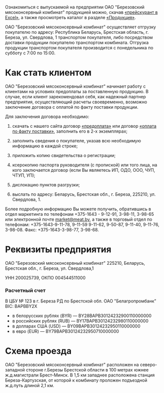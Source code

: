 ﻿
Ознакомиться с выпускаемой на предприятии ОАО "Березовский мясоконсервный комбинат" продукцией можно, скачав [«прейскурант в Excel»](http://localhost:8080/#/price), а также просмотреть каталог в разделе [«Продукция»](http://localhost:8080/#/production).

ОАО "Березовский мясоконсервный комбинат" осуществляет отгрузку покупателю по адресу:
Республика Беларусь, Брестская область, г. Береза, ул. Свердлова, 1 транспортом покупателя, либо посредством доставки продукции покупателю транспортом комбината.
Отгрузка продукции транспортом покупателя производится с понедельника по субботу с 7:00 по 15:00.

# Как стать клиентом

ОАО "Березовский мясоконсервный комбинат" начинает работу с клиентами на условиях предоплаты за поставленную продукцию. В случае, если клиент зарекомендовал себя, как надежный партнер предприятия, осуществляющий расчеты своевременно, возможно заключение договора с оплатой по факту поставки продукции.

Для заключения договора необходимо:

1. скачать с нашего сайта договор [«предоплата»](http://meat.by/bmkk/bmkk/download/dog_pred.zip) или договор [«оплата по факту поставки»](http://meat.by/bmkk/bmkk/download/dog_fakt.zip), заполнить его в 2-х экземплярах;

2. заполнить сведения о покупателе, указав всю необходимую информацию в каждой строке;

3. приложить копию свидетельства о регистрации;

4. ксерокопию паспорта руководителя (с пропиской) или того лица, на кого заключается договор (если Вы являетесь ИП, ОДО, ООО, ЧУП, ЧТУП, УП);

5. дислокацию пунктов разгрузки;

6. выслать по адресу: Беларусь, Брестская обл., г. Береза, 225210, ул. Свердлова, 1.

Более подробную информацию Вы можете получить, обратившись в отдел маркетинга по телефонам +375-1643 - 9-12-91, 3-98-11, 3-98-65 или электронной почте market@meat.by, а также в торговый отдел по телефонам: +375-1643-9-11-78, 9-11-59 9-11-62, 9-50-87, 9-11-40, 9-11-76, 3-98-08. Факс: +375-1643-3-98-77, 3-98-68.

# Реквизиты предприятия

ОАО "Березовский мясоконсервный комбинат"
225210, Беларусь, Брестская обл., г. Береза, ул. Свердлова,1

УНН 200025739, ОКПО 004544511000

### Расчетный счет

В ЦБУ № 123 в г. Береза РД по Брестской обл. ОАО "Белагропромбанк" BIC: BAPBBY2X

* в белорусских рублях (BYR)	—	BY28BAPB30124232900110000000
* в российских рублях (RUB)	—	BY17BAPB30124232980110000000
* в долларах США (USD)	—	BY09BAPB30124232950110000000
* в евро (EUR)	—	BY79BAPB30124232950710000000

# Схема проезда

ОАО "Березовский мясоконсервный комбинат" расположен на северо-западной стороне г.Березы Брестской области в 100 метрах южнее ж.д.магистрали Брест-Минск. В 1,5 км западнее расположена станция Береза-Картузская, от которой к комбинату проложен подъездной ж.д.путь длиной 2,1 км.
